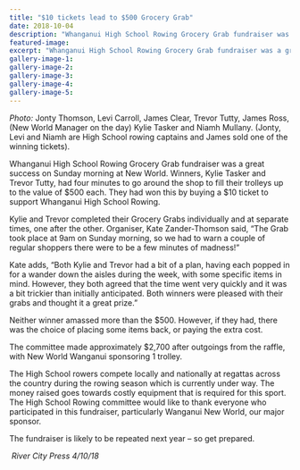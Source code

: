 ```yaml
---
title: "$10 tickets lead to $500 Grocery Grab"
date: 2018-10-04
description: "Whanganui High School Rowing Grocery Grab fundraiser was a great success on Sunday morning at New World..."
featured-image: 
excerpt: "Whanganui High School Rowing Grocery Grab fundraiser was a great success on Sunday morning at New World."
gallery-image-1: 
gallery-image-2: 
gallery-image-3: 
gallery-image-4: 
gallery-image-5: 
---
```


<p><span><em>Photo:</em> Jonty Thomson, Levi Carroll, James Clear, Trevor Tutty, James Ross, (New World Manager on the day) Kylie Tasker and Niamh Mullany. (Jonty, Levi and Niamh are High School rowing captains and James sold one of the winning tickets).</span></p>
<p>Whanganui High School Rowing Grocery Grab fundraiser was a great success on Sunday morning at New World. Winners, Kylie Tasker and Trevor Tutty, had four minutes to go around the shop to fill their trolleys up to the value of $500 each. They had won this by buying a $10 ticket to support Whanganui High School Rowing.&nbsp;</p>
<p>Kylie and Trevor completed their Grocery Grabs individually and at separate times, one after the other. Organ<span class="text_exposed_show">iser, Kate Zander-Thomson said, &ldquo;The Grab took place at 9am on Sunday morning, so we had to warn a couple of regular shoppers there were to be a few minutes of madness!&rdquo;<br /></span></p>
<p><span class="text_exposed_show">Kate adds, &ldquo;Both Kylie and Trevor had a bit of a plan, having each popped in for a wander down the aisles during the week, with some specific items in mind. However, they both agreed that the time went very quickly and it was a bit trickier than initially anticipated. Both winners were pleased with their grabs and thought it a great prize.&rdquo;<br /></span></p>
<p><span class="text_exposed_show">Neither winner amassed more than the $500. However, if they had, there was the choice of placing some items back, or paying the extra cost.<br /></span></p>
<p><span class="text_exposed_show">The committee made approximately $2,700 after outgoings from the raffle, with New World Wanganui sponsoring 1 trolley.<br /></span></p>
<p><span class="text_exposed_show">The High School rowers compete locally and nationally at regattas across the country during the rowing season which is currently under way. The money raised goes towards costly equipment that is required for this sport. The High School Rowing committee would like to thank everyone who participated in this fundraiser, particularly Wanganui New World, our major sponsor.&nbsp;<br /></span></p>
<p><span class="text_exposed_show">The fundraiser is likely to be repeated next year &ndash; so get prepared.</span></p>
<div class="text_exposed_show">
<p><em>&nbsp;River City Press 4/10/18</em></p>
</div>

